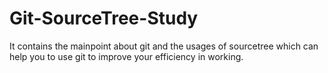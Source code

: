 # Git-SourceTree-Study
It contains the mainpoint about git and the usages of sourcetree which can help you to use git to improve your efficiency in working.
